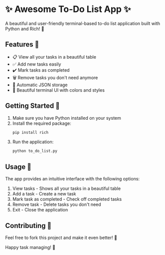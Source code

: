 # ✨ Awesome To-Do List App ✨

A beautiful and user-friendly terminal-based to-do list application built with Python and Rich! 🚀

## Features 🎯

- 📋 View all your tasks in a beautiful table
- ✅ Add new tasks easily
- ✔️ Mark tasks as completed
- 🗑️ Remove tasks you don't need anymore
- 💾 Automatic JSON storage
- 🎨 Beautiful terminal UI with colors and styles

## Getting Started 🌟

1. Make sure you have Python installed on your system
2. Install the required package:
   ```bash
   pip install rich
   ```
3. Run the application:
   ```bash
   python to_do_list.py
   ```

## Usage 📝

The app provides an intuitive interface with the following options:

1. View tasks - Shows all your tasks in a beautiful table
2. Add a task - Create a new task
3. Mark task as completed - Check off completed tasks
4. Remove task - Delete tasks you don't need
5. Exit - Close the application

## Contributing 🤝

Feel free to fork this project and make it even better! 💪

Happy task managing! 🎉